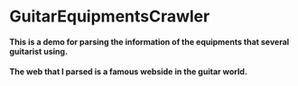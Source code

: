 # GuitarEquipmentsCrawler
#### This is a demo for parsing the information of the equipments that several guitarist using.
####  The web that I parsed is a famous webside in the guitar world.
